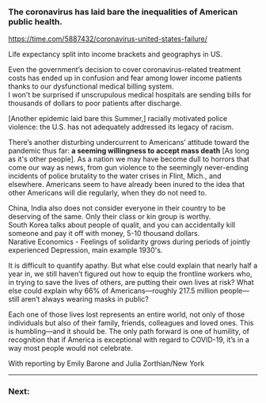 

### The coronavirus has laid bare the inequalities of American public health.  
https://time.com/5887432/coronavirus-united-states-failure/  

Life expectancy split into income brackets and geographys in US.  

Even the government’s decision to cover coronavirus-related treatment costs has ended up in confusion and fear among lower income patients thanks to our dysfunctional medical billing system.  
I won't be surprised if unscrupulous medical hospitals are sending bills for thousands of dollars to poor patients after discharge.  

[Another epidemic laid bare this Summer,] racially motivated police violence: the U.S. has not adequately addressed its legacy of racism.

There’s another disturbing undercurrent to Americans’ attitude toward the pandemic thus far: **a seeming willingness to accept mass death** [As long as it's other people]. As a nation we may have become dull to horrors that come our way as news, from gun violence to the seemingly never-ending incidents of police brutality to the water crises in Flint, Mich., and elsewhere. Americans seem to have already been inured to the idea that other Americans will die regularly, when they do not need to.  

China, India also does not consider everyone in their country to be deserving of the same.  Only their class or kin group is worthy.  
South Korea talks about people of qualit, and you can accidentally kill someone and pay it off with money, 5-10 thousand dollars.  
Narative Economics - Feelings of solidarity grows during periods of jointly experienced Depression, main example 1930's.  

It is difficult to quantify apathy. But what else could explain that nearly half a year in, we still haven’t figured out how to equip the frontline workers who, in trying to save the lives of others, are putting their own lives at risk? What else could explain why 66% of Americans—roughly 217.5 million people—still aren’t always wearing masks in public?  

Each one of those lives lost represents an entire world, not only of those individuals but also of their family, friends, colleagues and loved ones. This is humbling—and it should be. The only path forward is one of humility, of recognition that if America is exceptional with regard to COVID-19, it’s in a way most people would not celebrate.

With reporting by Emily Barone and Julia Zorthian/New York

---   

### Next: 




